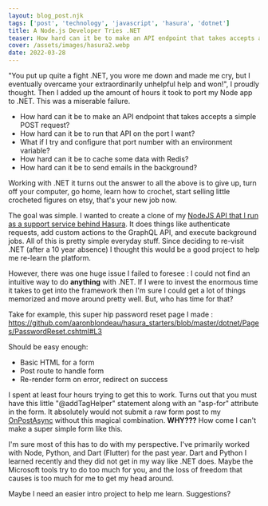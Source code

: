```yaml
---
layout: blog_post.njk
tags: ['post', 'technology', 'javascript', 'hasura', 'dotnet']
title: A Node.js Developer Tries .NET
teaser: How hard can it be to make an API endpoint that takes accepts a simple POST request?
cover: /assets/images/hasura2.webp
date: 2022-03-28
---
```


"You put up quite a fight .NET, you wore me down and made me cry, but I eventually overcame your extraordinarily unhelpful help and won!", I proudly thought.  Then I added up the amount of hours it took to port my Node app to .NET.  This was a miserable failure.

- How hard can it be to make an API endpoint that takes accepts a simple POST request?
- How hard can it be to run that API on the port I want?
- What if I try and configure that port number with an environment variable?
- How hard can it be to cache some data with Redis?
- How hard can it be to send emails in the background?

Working with .NET it turns out the answer to all the above is to give up, turn off your computer, go home, learn how to crochet, start selling little crocheted figures on etsy, that's your new job now.

The goal was simple.  I wanted to create a clone of my [NodeJS API that I run as a support service behind Hasura](https://github.com/aaronblondeau/hasura_starters/tree/master/dotnet).  It does things like authenticate requests, add custom actions to the GraphQL API, and execute background jobs. All of this is pretty simple everyday stuff.  Since deciding to re-visit .NET (after a 10 year absence) I thought this would be a good project to help me re-learn the platform.

However, there was one huge issue I failed to foresee : I could not find an intuitive way to do **anything** with .NET. If I were to invest the enormous time it takes to get into the framework then I'm sure I could get a lot of things memorized and move around pretty well. But, who has time for that?

Take for example, this super hip password reset page I made : https://github.com/aaronblondeau/hasura_starters/blob/master/dotnet/Pages/PasswordReset.cshtml#L3

Should be easy enough:
- Basic HTML for a form
- Post route to handle form
- Re-render form on error, redirect on success

I spent at least four hours trying to get this to work. Turns out that you must have this little "@addTagHelper" statement along with an "asp-for" attribute in the form. It absolutely would not submit a raw form post to my [OnPostAsync](https://github.com/aaronblondeau/hasura_starters/blob/master/dotnet/Pages/PasswordReset.cshtml.cs#L28) without this magical combination. **WHY???** How come I can't make a super simple form like this.

I'm sure most of this has to do with my perspective.  I've primarily worked with Node, Python, and Dart (Flutter) for the past year.  Dart and Python I learned recently and they did not get in my way like .NET does. Maybe the Microsoft tools try to do too much for you, and the loss of freedom that causes is too much for me to get my head around.

Maybe I need an easier intro project to help me learn.  Suggestions?
